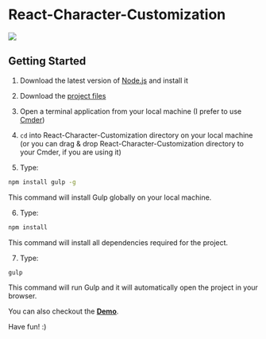 # React-Character-Customization

<img src="http://i65.tinypic.com/2mnq636.png">

## Getting Started

1. Download the latest version of [Node.js](https://nodejs.org/en/download/) and install it

2. Download the [project files](https://github.com/NikolaBogdanic/React-Character-Customization/archive/master.zip)

3. Open a terminal application from your local machine (I prefer to use [Cmder](https://github.com/cmderdev/cmder))

4. `cd` into React-Character-Customization directory on your local machine (or you can drag & drop React-Character-Customization directory to your Cmder, if you are using it)

5. Type:

```bash
npm install gulp -g
```

This command will install Gulp globally on your local machine.

6. Type:

```bash
npm install
```

This command will install all dependencies required for the project.

7. Type:

```bash
gulp
```

This command will run Gulp and it will automatically open the project in your browser.

You can also checkout the <b>[Demo](http://react-characters.byethost8.com/)</b>.

Have fun! :)
